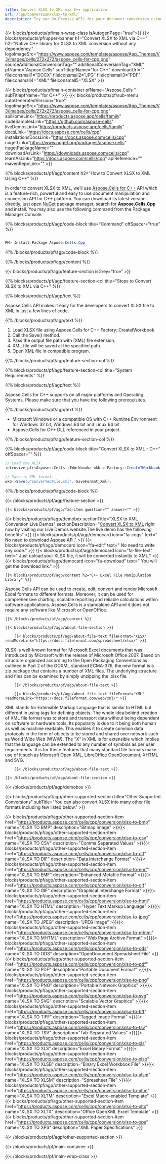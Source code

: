 ```yaml
---
title: Convert XLSX to XML via C++ application 
url: /cpp/conversion/xlsx-to-xml/ 
description: Try our On-Premise APIs for your document conversion using C++ Runtime Environment for Windows 32 bit, Windows 64 bit and Linux 64 bit.
---
```


{{< blocks/products/pf/main-wrap-class isAutogenPage="true">}}
{{< blocks/products/pf/upper-banner h1="Convert XLSX to XML via C++" h2="Native C++ library for XLSX to XML conversion without any dependency." logoImageSrc="https://www.aspose.com/templates/aspose/App_Themes/V3/images/cells/272x272/aspose_cells-for-cpp.png" sourceAdditionalConversionTag="" additionalConversionTag="XML" pfName="Aspose.Cells" subTitlepfName="for C++" downloadUrl="" fileiconsmall1="DOCX" fileiconsmall2="JPG" fileiconsmall3="PDF" fileiconsmall4="XML" fileiconsmall5="XLSX" >}}

{{< blocks/products/pf/main-container pfName="Aspose.Cells " subTitlepfName="for C++" >}}
{{< blocks/products/pf/sub-menu autoGeneratedVersion="true" logoImageSrc="https://www.aspose.com/templates/aspose/App_Themes/V3/images/cells/272x272/aspose_cells-for-cpp.png" apiHomeLink="https://products.aspose.app/cells/family" codeSamplesLink="https://github.com/aspose-cells" liveDemosLink="https://products.aspose.app/cells/family" docsLink="https://docs.aspose.com/cells/cpp" installationsDocsLink="https://docs.aspose.com/cells/cpp" nugetLink="https://www.nuget.org/packages/aspose.cells" nugetPackageName="" downloadAsLink="https://downloads.aspose.com/cells/cpp" learnAsLink="https://docs.aspose.com/cells/cpp" apiReference="" mavenRepoLink="" >}}

{{% blocks/products/pf/agp/content h2="How to Convert XLSX to XML Using C++" %}}

 In order to convert XLSX to XML, we’ll use
 [Aspose.Cells for C++](https://products.aspose.com/cells/cpp) 
 API which is a feature-rich, powerful and easy to use document manipulation and conversion API for C++ platform. You can download its latest version directly, just open
 [NuGet](https://www.nuget.org/packages/aspose.cells) 
 package manager, search for
 **Aspose.Cells.Cpp** 
 and install. You may also use the following command from the Package Manager Console.

{{% blocks/products/pf/agp/code-block title="Command" offSpacer="true" %}}

```cs

PM> Install-Package Aspose.Cells.Cpp

```

{{% /blocks/products/pf/agp/code-block %}}

{{% /blocks/products/pf/agp/content %}}

{{< blocks/products/pf/agp/feature-section isGrey="true" >}}

{{% blocks/products/pf/agp/feature-section-col title="Steps to Convert XLSX to XML via C++" %}}

{{% blocks/products/pf/agp/text %}}

 Aspose.Cells API makes it easy for the developers to convert XLSX file to XML in just a few lines of code.

{{% /blocks/products/pf/agp/text %}}

1. Load XLSX file using Aspose.Cells for C++ Factory::CreateIWorkbook.
1. Call the Save() method.
1. Pass the output file path with (XML) file extension.
1. XML file will be saved at the specified path.
1. Open XML file in compatible program.


{{% /blocks/products/pf/agp/feature-section-col %}}

{{% blocks/products/pf/agp/feature-section-col title="System Requirements" %}}

{{% blocks/products/pf/agp/text %}}

 Aspose.Cells for C++ supports on all major platforms and Operating Systems. Please make sure that you have the following prerequisites.

{{% /blocks/products/pf/agp/text %}}

-  Microsoft Windows or a compatible OS with C++ Runtime Environment for Windows 32 bit, Windows 64 bit and Linux 64 bit.
-  Aspose.Cells for C++ DLL referenced in your project.

{{% /blocks/products/pf/agp/feature-section-col %}}

{{% blocks/products/pf/agp/code-block title="Convert XLSX to XML - C++‎" offSpacer="" %}}

```cs
// Load the XLSX.
intrusive_ptr<Aspose::Cells::IWorkbook> wkb = Factory::CreateIWorkbook(u"sourceFile.xlsx");

// Save in XML format.
wkb->Save(u"convertedFile.xml", SaveFormat_Xml);

```

{{% /blocks/products/pf/agp/code-block %}}

{{< /blocks/products/pf/agp/feature-section >}}

    {{< blocks/products/pf/agp/faq-item question="" answer="" >}}
 

<!-- aboutfile Starts -->

{{< blocks/products/pf/agp/demobox sectionTitle="XLSX to XML Conversion Live Demos" sectionDescription="[Convert XLSX to XML](https://products.aspose.app/cells/conversion/xlsx-to-xml) right now by visiting our Live Demos website.The live demo has the following benefits" >}}
        {{< blocks/products/pf/agp/democard icon="fa-cogs" text=" No need to download Aspose API." >}}
        {{< blocks/products/pf/agp/democard icon="fa-edit" text=" No need to write any code." >}}
        {{< blocks/products/pf/agp/democard icon="fa-file-text" text=" Just upload your XLSX file, it will be converted instantly to XML." >}}
        {{< blocks/products/pf/agp/democard icon="fa-download" text=" You will get the download link." >}}

    {{% blocks/products/pf/agp/content h2="C++ Excel File Manipulation Library" %}}

 Aspose.Cells API can be used to create, edit, convert and render Microsoft Excel formats to different formats. Moreover, it can be used for comprehensive charting, scalable reporting and reliable calculations within software applications. Aspose.Cells is a standalone API and it does not require any software like Microsoft or OpenOffice. ‎



    {{% /blocks/products/pf/agp/content %}}

    {{< blocks/products/pf/agp/about-file-section >}}

        {{< blocks/products/pf/agp/about-file-text fileFormat="XLSX" readMoreLink="https://docs.fileformat.com/spreadsheet/xlsx/" >}}

XLSX is well-known format for Microsoft Excel documents that was introduced by Microsoft with the release of Microsoft Office 2007. Based on structure organized according to the Open Packaging Conventions as outlined in Part 2 of the OOXML standard ECMA-376, the new format is a zip package that contains a number of XML files. The underlying structure and files can be examined by simply unzipping the .xlsx file.

        {{< /blocks/products/pf/agp/about-file-text >}}

        {{< blocks/products/pf/agp/about-file-text fileFormat="XML" readMoreLink="https://docs.fileformat.com/web/xml/" >}}

XML stands for Extensible Markup Language that is similar to HTML but different in using tags for defining objects. The whole idea behind creation of XML file format was to store and transport data without being dependent on software or hardware tools. Its popularity is due to it being both human as well as machine readable. This enables it to create common data protocols in the form of objects to be stored and shared over network such as World Wide Web (WWW). The "X" in XML is for extensible which implies that the language can be extended to any number of symbols as per user requirements. It is for these features that many standard file formats make use of it such as Microsoft Open XML, LibreOffice OpenDocument, XHTML and SVG.

        {{< /blocks/products/pf/agp/about-file-text >}}

    {{< /blocks/products/pf/agp/about-file-section >}}

{{< /blocks/products/pf/agp/demobox >}}

<!-- aboutfile Ends -->

{{< blocks/products/pf/agp/other-supported-section title="Other Supported Conversions" subTitle="You can also convert XLSX into many other file formats including few listed below." >}}

{{< blocks/products/pf/agp/other-supported-section-item href="https://products.aspose.com/cells/cpp/conversion/xlsx-to-bmp" name="XLSX TO BMP" description="Bitmap Image" >}}{{< blocks/products/pf/agp/other-supported-section-item href="https://products.aspose.com/cells/cpp/conversion/xlsx-to-csv" name="XLSX TO CSV" description="Comma Separated Values" >}}{{< blocks/products/pf/agp/other-supported-section-item href="https://products.aspose.com/cells/cpp/conversion/xlsx-to-dif" name="XLSX TO DIF" description="Data Interchange Format" >}}{{< blocks/products/pf/agp/other-supported-section-item href="https://products.aspose.com/cells/cpp/conversion/xlsx-to-emf" name="XLSX TO EMF" description="Enhanced Metafile Format" >}}{{< blocks/products/pf/agp/other-supported-section-item href="https://products.aspose.com/cells/cpp/conversion/xlsx-to-gif" name="XLSX TO GIF" description="Graphical Interchange Format" >}}{{< blocks/products/pf/agp/other-supported-section-item href="https://products.aspose.com/cells/cpp/conversion/xlsx-to-html" name="XLSX TO HTML" description="Hyper Text Markup Language" >}}{{< blocks/products/pf/agp/other-supported-section-item href="https://products.aspose.com/cells/cpp/conversion/xlsx-to-jpeg" name="XLSX TO JPEG" description="JPEG Image" >}}{{< blocks/products/pf/agp/other-supported-section-item href="https://products.aspose.com/cells/cpp/conversion/xlsx-to-mhtml" name="XLSX TO MHTML" description="Web Page Archive Format" >}}{{< blocks/products/pf/agp/other-supported-section-item href="https://products.aspose.com/cells/cpp/conversion/xlsx-to-ods" name="XLSX TO ODS" description="OpenDocument Spreadsheet File" >}}{{< blocks/products/pf/agp/other-supported-section-item href="https://products.aspose.com/cells/cpp/conversion/xlsx-to-pdf" name="XLSX TO PDF" description="Portable Document Format" >}}{{< blocks/products/pf/agp/other-supported-section-item href="https://products.aspose.com/cells/cpp/conversion/xlsx-to-png" name="XLSX TO PNG" description="Portable Network Graphics" >}}{{< blocks/products/pf/agp/other-supported-section-item href="https://products.aspose.com/cells/cpp/conversion/xlsx-to-svg" name="XLSX TO SVG" description="Scalable Vector Graphics" >}}{{< blocks/products/pf/agp/other-supported-section-item href="https://products.aspose.com/cells/cpp/conversion/xlsx-to-tiff" name="XLSX TO TIFF" description="Tagged Image Format" >}}{{< blocks/products/pf/agp/other-supported-section-item href="https://products.aspose.com/cells/cpp/conversion/xlsx-to-tsv" name="XLSX TO TSV" description="Tab-Separated Values" >}}{{< blocks/products/pf/agp/other-supported-section-item href="https://products.aspose.com/cells/cpp/conversion/xlsx-to-xls" name="XLSX TO XLS" description="Excel Binary Format" >}}{{< blocks/products/pf/agp/other-supported-section-item href="https://products.aspose.com/cells/cpp/conversion/xlsx-to-xlsb" name="XLSX TO XLSB" description="Binary Excel Workbook File" >}}{{< blocks/products/pf/agp/other-supported-section-item href="https://products.aspose.com/cells/cpp/conversion/xlsx-to-xlsm" name="XLSX TO XLSM" description="Spreasheet File" >}}{{< blocks/products/pf/agp/other-supported-section-item href="https://products.aspose.com/cells/cpp/conversion/xlsx-to-xltm" name="XLSX TO XLTM" description="Excel Macro-enabled Template" >}}{{< blocks/products/pf/agp/other-supported-section-item href="https://products.aspose.com/cells/cpp/conversion/xlsx-to-xltx" name="XLSX TO XLTX" description="Office OpenXML Excel Template" >}}{{< blocks/products/pf/agp/other-supported-section-item href="https://products.aspose.com/cells/cpp/conversion/xlsx-to-xps" name="XLSX TO XPS" description="XML Paper Specifications" >}}

{{< /blocks/products/pf/agp/other-supported-section >}}

{{< /blocks/products/pf/main-container >}}
    
{{< /blocks/products/pf/main-wrap-class >}}